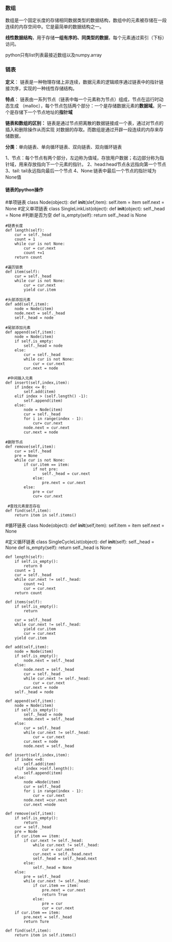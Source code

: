 ### 数组

数组是一个固定长度的存储相同数据类型的数据结构，数组中的元素被存储在一段连续的内存空间中。它是最简单的数据结构之一。

**线性数据结构**，用于存储**一组有序的、同类型的数据**，每个元素通过索引（下标）访问。

python只有list列表最接近数组以及numpy.array

### 链表

**定义**： 链表是一种物理存储上非连续，数据元素的逻辑顺序通过链表中的指针链接次序，实现的一种线性存储结构。

**特点**： 链表由一系列节点（链表中每一个元素称为节点）组成，节点在运行时动态生成 （malloc），每个节点包括两个部分：一个是存储数据元素的**数据域**。另一个是存储下一个节点地址的**指针域**

**链表和数组的区别：** 链表是通过节点把离散的数据链接成一个表，通过对节点的插入和删除操作从而实现 对数据的存取。而数组是通过开辟一段连续的内存来存储数据，

**分类**：单向链表、单向循环链表、双向链表、双向循环链表

1、节点：每个节点有两个部分，左边称为值域，存放用户数据；右边部分称为指针域，用来存放指向下一个元素的指针。
2、head:head节点永远指向第一个节点
3、tail: tail永远指向最后一个节点
4、None:链表中最后一个节点的指针域为None值

#### 链表的python操作

#单项链表
class Node(object):
    def __init__(slef,item):
        self.item = item
        self.next = None
#定义单项链表
class SingleLinkList(object):
    def __init__(object):
        self._head = None
     #判断是否为空
    def is_empty(self):
        return self._head is None
    
    #链表长度
    def length(self):
        cur = self._head
        count = 1
        while cur is not None:
            cur = cur.next
            count +=1
        return count
    
    #遍历链表
    def item(self):
        cur = self._head
        while cur is not None:
            cur = cur.next
            yield cur.item
            
    #头部添加元素
    def add(self,item):
        node = Node(item)
        node.next = self._head
        self._head = node
        
    #尾部添加元素
    def append(self,item):
        node = Node(item)
        if self.is_empty:
            self._head = node
        else:
            cur = self._head
            while cur is not None:
                cur = cur.next
            cur.next = node
            
     #中间插入元素
    def insert(self,index,item):
        if index <= 0:
            self.add(item)
        elif index > (self.length() -1):
            self.append(item)
        else:
            node = Node(item)
            cur = self._head
            for i in range(index - 1):
                cur= cur.next
            node.next = cur.next
            cur.next = node
      
    #删除节点
    def remove(self,item):
        cur = self._head
        pre = None
        while cur is not None:
        	if cur.item == item:
            	if not pre:
                	self._head = cur.next
            	else:
                	pre.next = cur.next
            else:
                pre = cur
                cur= cur.next
                
     #查找元素是否存在
    def find(self,item):
        return item in self.items()
    
 #循环链表
class Node(object):
	def __init__(self,item):
		self.item = item
		self.next = None

#定义循环链表
class SingleCycleList(object):
	def __init__(self):
		self._head = None
	def is_empty(self):
		return self._head is None
		
	def length(self):
		if self.is_empty():
			return 0
		count = 1
		cur = self._head
		while cur.next != self._head:
			count +=1
			cur = cur.next
		return count
		
	def items(self):
		if self.is_empty():
			return 
		
		cur = self._head
		while cur.next != self._head:
			yield cur.item
			cur = cur.next
		yield cur.item
		
	def add(self,item):
		node = Node(item)
		if self.is_empty():
			node.next = self._head
		else:
			node.next = self._head 
			cur = self._head
			while cur.next != self._head:
				cur = cur.next
			cur.next = node
		self._head = node
		
	def append(self,item):
		node = Node(item)
		if self.is_empty():
			self._head = node
			node.next = self._head
		else:
			cur = self._head
			while cur.next != self._head:
				cur = cur.next
			cur.next = node
			node.next = self._head
	
	def insert(self,index,item):
		if index <=0:
			self.add(item)
		elif index >self.length():
			self.append(item)
		else:
			node =Node(item)
			cur = self._head
			for i in range(index - 1):
				cur = cur.next
			node.next =cur.next
			cur.next =node
	
	def remove(self,item):
		if self.is_empty():
			return
		cur = self._head
		pre = Node
		if cur.item == item:
			if cur.next != self._head:
				while cur.next != self._head:
					cur = cur.next
				cur.next = self._head.next
				self._head = self._head.next
			else:
				self._head = None
		else:
			pre = self._head
			while cur.next != self._head:
				if cur.item == item:
					pre.next = cur.next
					return True
				else:
					pre = cur
					cur = cur.next
		if cur.item == item:
			pre.next = self._head
			return Ture
	
	def find(self,item):
		return item in self.items()
